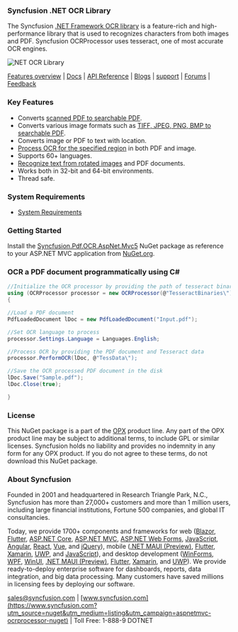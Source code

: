 ### Syncfusion .NET OCR Library

The Syncfusion [.NET Framework OCR library](https://help.syncfusion.com/file-formats/pdf/working-with-ocr/dot-net-framework?utm_source=nuget&utm_medium=listing&utm_campaign=aspnetmvc-ocrprocessor-nuget) is a feature-rich and high-performance library that is used to recognizes characters from both images and PDF. Syncfusion OCRProcessor uses tesseract, one of most accurate OCR engines.

![NET OCR Library](https://cdn.syncfusion.com/nuget-readme/fileformats/net-pdf-ocr-processing.png)

[Features overview](https://help.syncfusion.com/file-formats/pdf/working-with-ocr/dot-net-framework?utm_source=nuget&utm_medium=listing&utm_campaign=aspnetmvc-ocrprocessor-nuget) | [Docs](https://help.syncfusion.com/file-formats/pdf/working-with-ocr?utm_source=nuget&utm_medium=listing&utm_campaign=aspnetmvc-ocrprocessor-nuget) | [API Reference](https://help.syncfusion.com/cr/file-formats/Syncfusion.OCRProcessor.html?utm_source=nuget&utm_medium=listing&utm_campaign=aspnetmvc-ocrprocessor-nuget) | [Blogs](https://www.syncfusion.com/blogs/?utm_source=nuget&utm_medium=listing&utm_campaign=aspnetmvc-ocrprocessor-nuget&s=ocr) | [support](https://support.syncfusion.com/support/tickets/create?utm_source=nuget&utm_medium=listing&utm_campaign=aspnetmvc-ocrprocessor-nuget) | [Forums](https://www.syncfusion.com/forums?utm_source=nuget&utm_medium=listing&utm_campaign=aspnetmvc-ocrprocessor-nuget) | [Feedback](https://www.syncfusion.com/feedback/wpf?utm_source=nuget&utm_medium=listing&utm_campaign=aspnetmvc-ocrprocessor-nuget)

### Key Features

* Converts [scanned PDF to searchable PDF](https://help.syncfusion.com/file-formats/pdf/working-with-ocr/dot-net-framework?utm_source=nuget&utm_medium=listing&utm_campaign=aspnetmvc-ocrprocessor-nuget#performing-ocr-for-an-entire-document).
* Converts various image formats such as [TIFF, JPEG, PNG, BMP to searchable PDF](https://help.syncfusion.com/file-formats/pdf/working-with-ocr/dot-net-framework?utm_source=nuget&utm_medium=listing&utm_campaign=aspnetmvc-ocrprocessor-nuget#performing-ocr-on-image).
* Converts image or PDF to text with location.
* [Process OCR for the specified region](https://help.syncfusion.com/file-formats/pdf/working-with-ocr/dot-net-framework?utm_source=nuget&utm_medium=listing&utm_campaign=aspnetmvc-ocrprocessor-nuget#performing-ocr-for-a-region-of-the-document) in both PDF and image.
* Supports 60+ languages.
* [Recognize text from rotated images](https://help.syncfusion.com/file-formats/pdf/working-with-ocr/dot-net-framework?utm_source=nuget&utm_medium=listing&utm_campaign=aspnetmvc-ocrprocessor-nuget#performing-ocr-on-rotated-page-of-pdf-document) and PDF documents.
* Works both in 32-bit and 64-bit environments.
* Thread safe.

### System Requirements

* [System Requirements](https://help.syncfusion.com/file-formats/installation-and-upgrade/system-requirements?utm_source=nuget&utm_medium=listing&utm_campaign=aspnetmvc-ocrprocessor-nuget)

### Getting Started

Install the [Syncfusion.Pdf.OCR.AspNet.Mvc5](https://www.nuget.org/packages/Syncfusion.PDF.OCR.AspNet.Mvc5/?utm_source=nuget&utm_medium=listing&utm_campaign=aspnetmvc-ocrprocessor-nuget) NuGet package as reference to your ASP.NET MVC application from [NuGet.org](https://www.nuget.org/).

### OCR a PDF document programmatically using C#

```csharp
//Initialize the OCR processor by providing the path of tesseract binaries(SyncfusionTesseract.dll and liblept168.dll)
using (OCRProcessor processor = new OCRProcessor(@"TesseractBinaries\"))
{

//Load a PDF document
PdfLoadedDocument lDoc = new PdfLoadedDocument("Input.pdf");

//Set OCR language to process
processor.Settings.Language = Languages.English;

//Process OCR by providing the PDF document and Tesseract data
processor.PerformOCR(lDoc, @"TessData\");

//Save the OCR processed PDF document in the disk
lDoc.Save("Sample.pdf");
lDoc.Close(true);

}
```

### License

This NuGet package is a part of the [OPX](https://www.syncfusion.com/products/opx?utm_source=nuget&utm_medium=listing&utm_campaign=aspnetmvc-ocrprocessor-nuget) product line. Any part of the OPX product line may be subject to additional terms, to include GPL or similar licenses. Syncfusion holds no liability and provides no indemnity in any form for any OPX product. If you do not agree to these terms, do not download this NuGet package. 

### About Syncfusion

Founded in 2001 and headquartered in Research Triangle Park, N.C., Syncfusion has more than 27,000+ customers and more than 1 million users, including large financial institutions, Fortune 500 companies, and global IT consultancies.
 
Today, we provide 1700+ components and frameworks for web ([Blazor](https://www.syncfusion.com/blazor-components?utm_source=nuget&utm_medium=listing&utm_campaign=aspnetmvc-ocrprocessor-nuget), [Flutter](https://www.syncfusion.com/flutter-widgets?utm_source=nuget&utm_medium=listing&utm_campaign=aspnetmvc-ocrprocessor-nuget), [ASP.NET Core](https://www.syncfusion.com/aspnet-core-ui-controls?utm_source=nuget&utm_medium=listing&utm_campaign=aspnetmvc-ocrprocessor-nuget), [ASP.NET MVC](https://www.syncfusion.com/aspnet-mvc-ui-controls?utm_source=nuget&utm_medium=listing&utm_campaign=aspnetmvc-ocrprocessor-nuget), [ASP.NET Web Forms](https://www.syncfusion.com/jquery/aspnet-webforms-ui-controls?utm_source=nuget&utm_medium=listing&utm_campaign=aspnetmvc-ocrprocessor-nuget), [JavaScript](https://www.syncfusion.com/javascript-ui-controls?utm_source=nuget&utm_medium=listing&utm_campaign=aspnetmvc-ocrprocessor-nuget), [Angular](https://www.syncfusion.com/angular-ui-components?utm_source=nuget&utm_medium=listing&utm_campaign=aspnetmvc-ocrprocessor-nuget), [React](https://www.syncfusion.com/react-ui-components?utm_source=nuget&utm_medium=listing&utm_campaign=aspnetmvc-ocrprocessor-nuget), [Vue](https://www.syncfusion.com/vue-ui-components?utm_source=nuget&utm_medium=listing&utm_campaign=aspnetmvc-ocrprocessor-nuget), and [jQuery](https://www.syncfusion.com/jquery-ui-widgets?utm_source=nuget&utm_medium=listing&utm_campaign=aspnetmvc-ocrprocessor-nuget)), mobile ([.NET MAUI (Preview)](https://www.syncfusion.com/maui-controls?utm_source=nuget&utm_medium=listing&utm_campaign=aspnetmvc-ocrprocessor-nuget), [Flutter](https://www.syncfusion.com/flutter-widgets?utm_source=nuget&utm_medium=listing&utm_campaign=aspnetmvc-ocrprocessor-nuget), [Xamarin](https://www.syncfusion.com/xamarin-ui-controls?utm_source=nuget&utm_medium=listing&utm_campaign=aspnetmvc-ocrprocessor-nuget), [UWP](https://www.syncfusion.com/uwp-ui-controls?utm_source=nuget&utm_medium=listing&utm_campaign=aspnetmvc-ocrprocessor-nuget), and [JavaScript](https://www.syncfusion.com/javascript-ui-controls?utm_source=nuget&utm_medium=listing&utm_campaign=aspnetmvc-ocrprocessor-nuget)), and desktop development ([WinForms](https://www.syncfusion.com/winforms-ui-controls?utm_source=nuget&utm_medium=listing&utm_campaign=aspnetmvc-ocrprocessor-nuget), [WPF](https://www.syncfusion.com/wpf-controls?utm_source=nuget&utm_medium=listing&utm_campaign=aspnetmvc-ocrprocessor-nuget), [WinUI](https://www.syncfusion.com/winui-controls?utm_source=nuget&utm_medium=listing&utm_campaign=aspnetmvc-ocrprocessor-nuget), [.NET MAUI (Preview)](https://www.syncfusion.com/maui-controls?utm_source=nuget&utm_medium=listing&utm_campaign=aspnetmvc-ocrprocessor-nuget), [Flutter](https://www.syncfusion.com/flutter-widgets?utm_source=nuget&utm_medium=listing&utm_campaign=aspnetmvc-ocrprocessor-nuget), [Xamarin](https://www.syncfusion.com/xamarin-ui-controls?utm_source=nuget&utm_medium=listing&utm_campaign=aspnetmvc-ocrprocessor-nuget), and [UWP](https://www.syncfusion.com/uwp-ui-controls?utm_source=nuget&utm_medium=listing&utm_campaign=aspnetmvc-ocrprocessor-nuget)). We provide ready-to-deploy enterprise software for dashboards, reports, data integration, and big data processing. Many customers have saved millions in licensing fees by deploying our software.

[sales@syncfusion.com](mailto:sales@syncfusion.com?Subject=Syncfusion%20OCRProcessor%20-%20NuGet) | [www.syncfusion.com](https://www.syncfusion.com?utm_source=nuget&utm_medium=listing&utm_campaign=aspnetmvc-ocrprocessor-nuget) | Toll Free: 1-888-9 DOTNET
